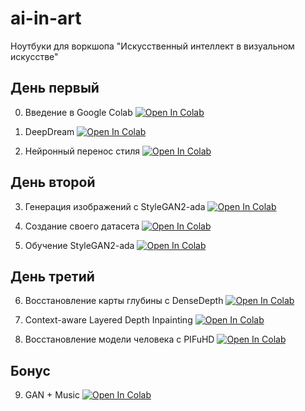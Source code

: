 # ai-in-art
Ноутбуки для воркшопа "Искусственный интеллект в визуальном искусстве"

## День первый

0. Введение в Google Colab [![Open In Colab](https://colab.research.google.com/assets/colab-badge.svg)](https://colab.research.google.com/github/artem-konevskikh/ai-in-art/blob/main/00-colab-intro.ipynb)

1. DeepDream [![Open In Colab](https://colab.research.google.com/assets/colab-badge.svg)](https://colab.research.google.com/github/artem-konevskikh/ai-in-art/blob/main/01-deep-dream.ipynb)

2. Нейронный перенос стиля [![Open In Colab](https://colab.research.google.com/assets/colab-badge.svg)](https://colab.research.google.com/github/artem-konevskikh/ai-in-art/blob/main/02-neural-style-transfer.ipynb)

## День второй

3. Генерация изображений с StyleGAN2-ada [![Open In Colab](https://colab.research.google.com/assets/colab-badge.svg)](https://colab.research.google.com/github/artem-konevskikh/ai-in-art/blob/main/03-stylegan2-ada.ipynb)

4. Создание своего датасета [![Open In Colab](https://colab.research.google.com/assets/colab-badge.svg)](https://colab.research.google.com/github/artem-konevskikh/ai-in-art/blob/main/04-datasets.ipynb)

5. Обучение StyleGAN2-ada [![Open In Colab](https://colab.research.google.com/assets/colab-badge.svg)](https://colab.research.google.com/github/artem-konevskikh/ai-in-art/blob/main/05-stylegan-ada-train.ipynb)

## День третий

6. Восстановление карты глубины с DenseDepth [![Open In Colab](https://colab.research.google.com/assets/colab-badge.svg)](https://colab.research.google.com/github/artem-konevskikh/ai-in-art/blob/main/06-dense-depth.ipynb)

7. Context-aware Layered Depth Inpainting [![Open In Colab](https://colab.research.google.com/assets/colab-badge.svg)](https://colab.research.google.com/github/artem-konevskikh/ai-in-art/blob/main/07-3d-photo-inpainting.ipynb)

8. Восстановление модели человека с PIFuHD [![Open In Colab](https://colab.research.google.com/assets/colab-badge.svg)](https://colab.research.google.com/github/artem-konevskikh/ai-in-art/blob/main/08-pifu-hd.ipynb)

## Бонус

9. GAN + Music [![Open In Colab](https://colab.research.google.com/assets/colab-badge.svg)](https://colab.research.google.com/github/artem-konevskikh/ai-in-art/blob/main/09-gan-music.ipynb)
